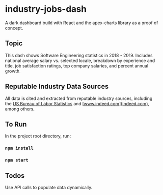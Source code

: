 # industry-jobs-dash
A dark dashboard build with React and the apex-charts library as a proof of concept.  

## Topic

This dash shows Software Engineering statistics in 2018 - 2019.  Includes national average salary vs. selected locale, breakdown by experience and title, job satisfaction ratings, top company salaries, and percent annual growth.  

## Reputable Industry Data Sources

All data is cited and extracted from reputable industry sources, including the [US Bureau of Labor Statistics](https://www.bls.gov) and [www.indeed.com](Indeed.com), among others. 


## To Run

In the project root directory, run:

### `npm install`
### `npm start`

## Todos

Use API calls to populate data dynamically.

